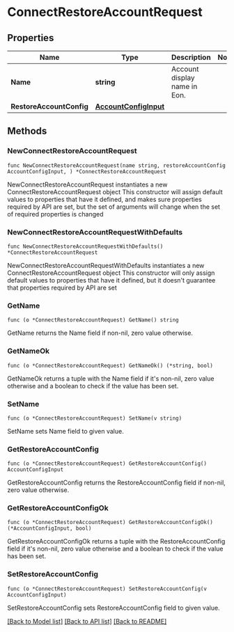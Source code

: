 # ConnectRestoreAccountRequest

## Properties

Name | Type | Description | Notes
------------ | ------------- | ------------- | -------------
**Name** | **string** | Account display name in Eon. | 
**RestoreAccountConfig** | [**AccountConfigInput**](AccountConfigInput.md) |  | 

## Methods

### NewConnectRestoreAccountRequest

`func NewConnectRestoreAccountRequest(name string, restoreAccountConfig AccountConfigInput, ) *ConnectRestoreAccountRequest`

NewConnectRestoreAccountRequest instantiates a new ConnectRestoreAccountRequest object
This constructor will assign default values to properties that have it defined,
and makes sure properties required by API are set, but the set of arguments
will change when the set of required properties is changed

### NewConnectRestoreAccountRequestWithDefaults

`func NewConnectRestoreAccountRequestWithDefaults() *ConnectRestoreAccountRequest`

NewConnectRestoreAccountRequestWithDefaults instantiates a new ConnectRestoreAccountRequest object
This constructor will only assign default values to properties that have it defined,
but it doesn't guarantee that properties required by API are set

### GetName

`func (o *ConnectRestoreAccountRequest) GetName() string`

GetName returns the Name field if non-nil, zero value otherwise.

### GetNameOk

`func (o *ConnectRestoreAccountRequest) GetNameOk() (*string, bool)`

GetNameOk returns a tuple with the Name field if it's non-nil, zero value otherwise
and a boolean to check if the value has been set.

### SetName

`func (o *ConnectRestoreAccountRequest) SetName(v string)`

SetName sets Name field to given value.


### GetRestoreAccountConfig

`func (o *ConnectRestoreAccountRequest) GetRestoreAccountConfig() AccountConfigInput`

GetRestoreAccountConfig returns the RestoreAccountConfig field if non-nil, zero value otherwise.

### GetRestoreAccountConfigOk

`func (o *ConnectRestoreAccountRequest) GetRestoreAccountConfigOk() (*AccountConfigInput, bool)`

GetRestoreAccountConfigOk returns a tuple with the RestoreAccountConfig field if it's non-nil, zero value otherwise
and a boolean to check if the value has been set.

### SetRestoreAccountConfig

`func (o *ConnectRestoreAccountRequest) SetRestoreAccountConfig(v AccountConfigInput)`

SetRestoreAccountConfig sets RestoreAccountConfig field to given value.



[[Back to Model list]](../README.md#documentation-for-models) [[Back to API list]](../README.md#documentation-for-api-endpoints) [[Back to README]](../README.md)


